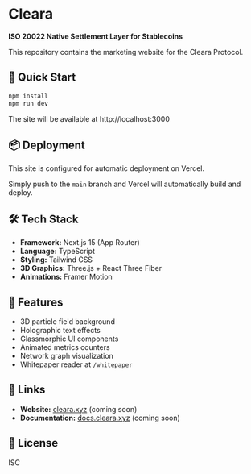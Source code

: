 # Cleara

**ISO 20022 Native Settlement Layer for Stablecoins**

This repository contains the marketing website for the Cleara Protocol.

## 🚀 Quick Start

```bash
npm install
npm run dev
```

The site will be available at http://localhost:3000

## 📦 Deployment

This site is configured for automatic deployment on Vercel.

Simply push to the `main` branch and Vercel will automatically build and deploy.

## 🛠 Tech Stack

- **Framework:** Next.js 15 (App Router)
- **Language:** TypeScript
- **Styling:** Tailwind CSS
- **3D Graphics:** Three.js + React Three Fiber
- **Animations:** Framer Motion

## 🎨 Features

- 3D particle field background
- Holographic text effects
- Glassmorphic UI components
- Animated metrics counters
- Network graph visualization
- Whitepaper reader at `/whitepaper`

## 🔗 Links

- **Website:** [cleara.xyz](https://cleara.xyz) (coming soon)
- **Documentation:** [docs.cleara.xyz](https://docs.cleara.xyz) (coming soon)

## 📝 License

ISC
